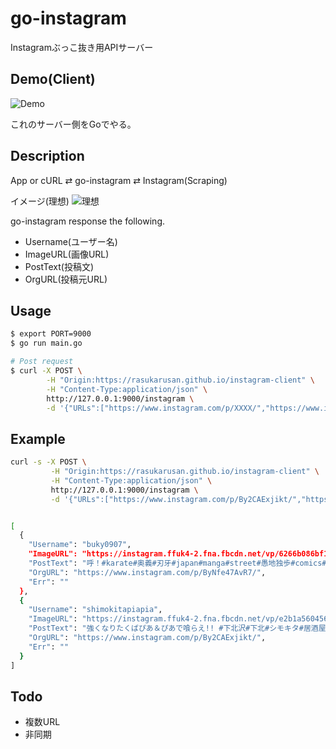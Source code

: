 # go-instagram

Instagramぶっこ抜き用APIサーバー

## Demo(Client)

![Demo](https://user-images.githubusercontent.com/17779386/59974954-5bb6b880-95ed-11e9-9eb3-56627862e1c8.gif)


これのサーバー側をGoでやる。

## Description

App or cURL ⇄  go-instagram ⇄  Instagram(Scraping)  

イメージ(理想)
![理想](https://user-images.githubusercontent.com/17779386/59564387-27894800-9081-11e9-84f3-30b97b3284a5.png)


go-instagram response the following.

- Username(ユーザー名)
- ImageURL(画像URL)
- PostText(投稿文)
- OrgURL(投稿元URL)

## Usage

```bash
$ export PORT=9000
$ go run main.go

# Post request
$ curl -X POST \
        -H "Origin:https://rasukarusan.github.io/instagram-client" \
        -H "Content-Type:application/json" \
        http://127.0.0.1:9000/instagram \
        -d '{"URLs":["https://www.instagram.com/p/XXXX/","https://www.instagram.com/p/YYYYY/"]}' | jq

```

## Example

```bash
curl -s -X POST \
         -H "Origin:https://rasukarusan.github.io/instagram-client" \
         -H "Content-Type:application/json" \
         http://127.0.0.1:9000/instagram \
         -d '{"URLs":["https://www.instagram.com/p/By2CAExjikt/","https://www.instagram.com/p/ByNfe47AvR7/"]}' | jq


[
  {
    "Username": "buky0907",
    "ImageURL": "https://instagram.ffuk4-2.fna.fbcdn.net/vp/6266b086bf1301741507de86908431c9/5DA5D869/t51.2885-15/e35/61400279_2257498447913426_8272622044097853955_n.jpg?_nc_ht=instagram.ffuk4-2.fna.fbcdn.net",
    "PostText": "呼！#karate#奥義#刃牙#japan#manga#street#愚地独歩#comics#ワンシーン#漫画#アニメ#コミック#ミリオンロック#奥義#炸裂#三戦#技#必殺技#",
    "OrgURL": "https://www.instagram.com/p/ByNfe47AvR7/",
    "Err": ""
  },
  {
    "Username": "shimokitapiapia",
    "ImageURL": "https://instagram.ffuk4-2.fna.fbcdn.net/vp/e2b1a560456307e35c9aeb4d6291661a/5D8D4DF8/t51.2885-15/fr/e15/s1080x1080/64210746_2319604821587559_3466696255239768721_n.jpg?_nc_ht=instagram.ffuk4-2.fna.fbcdn.net",
    "PostText": "強くなりたくばぴあ＆ぴあで喰らえ!! #下北沢#下北#シモキタ#居酒屋#ぴあぴあ#ぴあ＆ぴあ#刃牙#範馬勇次郎#鬼#japan#setagaya#shimokitazawa#izakaya#piapia#pia&pia",
    "OrgURL": "https://www.instagram.com/p/By2CAExjikt/",
    "Err": ""
  }
]
```

## Todo

- 複数URL
- 非同期

